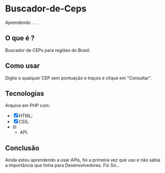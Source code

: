 # Buscador-de-Ceps
 Aprendendo . . .

## O que é ?
Buscador de CEPs para regiões do Brasil.

## Como usar
Digite o qualquer CEP sem pontuação e traços 
e clique em "Consultar".

## Tecnologias 
Arquivo em PHP com: 
- [x] HTML;
- [x] CSS; 
- [x] + API.  


## Conclusão
Ainda estou aprendendo a usar APIs, foi a primeira vez que uso 
e não sabia a importância que tinha para Desenvolvedores. 
 Fiz Só...

